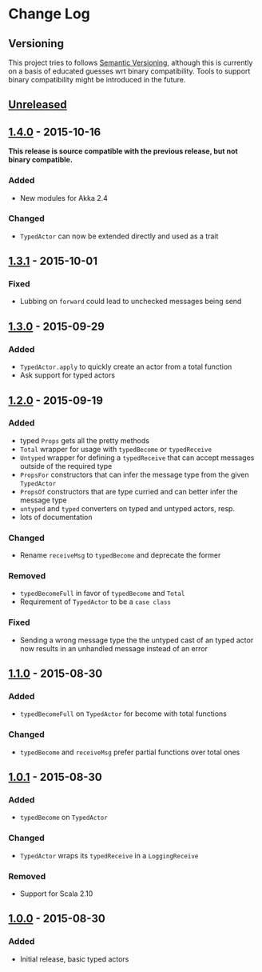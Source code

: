 # Change Log

## Versioning

This project tries to follows [Semantic Versioning](http://semver.org/),
although this is currently on a basis of educated guesses wrt binary compatibility.
Tools to support binary compatibility might be introduced in the future.


## [Unreleased][unreleased]


## [1.4.0][1.4.0] - 2015-10-16
**This release is source compatible with the previous release, but not binary compatible.**

### Added
- New modules for Akka 2.4

### Changed
- `TypedActor` can now be extended directly and used as a trait


## [1.3.1][1.3.1] - 2015-10-01
### Fixed
- Lubbing on `forward` could lead to unchecked messages being send


## [1.3.0][1.3.0] - 2015-09-29
### Added
- `TypedActor.apply` to quickly create an actor from a total function
- Ask support for typed actors


## [1.2.0][1.2.0] - 2015-09-19
### Added
- typed `Props` gets all the pretty methods
- `Total` wrapper for usage with `typedBecome` or `typedReceive`
- `Untyped` wrapper for defining a `typedReceive` that can accept messages outside of the required type
- `PropsFor` constructors that can infer the message type from the given `TypedActor`
- `PropsOf` constructors that are type curried and can better infer the message type
- `untyped` and `typed` converters on typed and untyped actors, resp.
- lots of documentation

### Changed
- Rename `receiveMsg` to `typedBecome` and deprecate the former

### Removed
- `typedBecomeFull` in favor of `typedBecome` and `Total`
- Requirement of `TypedActor` to be a `case class`

### Fixed
- Sending a wrong message type the the untyped cast of an typed actor now results in an unhandled message instead of an error


## [1.1.0][1.1.0] - 2015-08-30
### Added
- `typedBecomeFull` on `TypedActor` for become with total functions

### Changed
- `typedBecome` and `receiveMsg` prefer partial functions over total ones


## [1.0.1][1.0.1] - 2015-08-30
### Added
- `typedBecome` on `TypedActor`

### Changed
- `TypedActor` wraps its `typedReceive` in a `LoggingReceive`

### Removed
- Support for Scala 2.10


## [1.0.0][1.0.0] - 2015-08-30
### Added
- Initial release, basic typed actors


[unreleased]: https://github.com/knutwalker/typed-actors/compare/v1.4.0...develop
[1.4.0]: https://github.com/knutwalker/typed-actors/compare/v1.3.1...v1.4.0
[1.3.1]: https://github.com/knutwalker/typed-actors/compare/v1.3.0...v1.3.1
[1.3.0]: https://github.com/knutwalker/typed-actors/compare/v1.2.0...v1.3.0
[1.2.0]: https://github.com/knutwalker/typed-actors/compare/v1.1.0...v1.2.0
[1.1.0]: https://github.com/knutwalker/typed-actors/compare/v1.0.1...v1.1.0
[1.0.1]: https://github.com/knutwalker/typed-actors/compare/v1.0.0...v1.0.1
[1.0.0]: https://github.com/knutwalker/typed-actors/compare/9cae71d329e808479e50cd6c10cd1ca4aca2343f...v1.0.0
